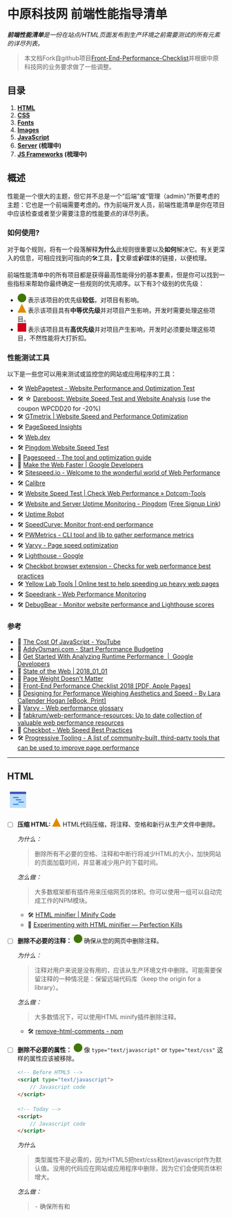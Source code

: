 # 中原科技网 前端性能指导清单

<em><strong>前端性能清单</strong>是一份在站点/HTML页面发布到生产环境之前需要测试的所有元素的详尽列表。</em>

</p>

> 本文档Fork自github项目[Front-End-Performance-Checklist](https://github.com/thedaviddias/Front-End-Performance-Checklist)并根据中原科技网的业务要求做了一些调整。

## 目录

1. **[HTML](#html)**
2. **[CSS](#css)**
3. **[Fonts](#fonts)**
4. **[Images](#images)**
5. **[JavaScript](#javascript)**
6. **[Server](#server) (梳理中)**
7. **[JS Frameworks](#js-frameworks) (梳理中)**

## 概述

性能是一个很大的主题，但它并不总是一个“后端”或“管理（admin）”所要考虑的主题：它也是一个前端需要考虑的。作为前端开发人员，前端性能清单是你在项目中应该检查或者至少需要注意的性能要点的详尽列表。

### 如何使用?

对于每个规则，将有一个段落解释**为什么**此规则很重要以及**如何**解决它。有关更深入的信息，可相应找到可指向的🛠工具，📖文章或📹媒体的链接，以便梳理。

前端性能清单中的所有项目都是获得最高性能得分的基本要素，但是你可以找到一些指标来帮助你最终确定一些规则的优先顺序。以下有3个级别的优先级：

* ![Low][low] 表示该项目的优先级**较低**，对项目有影响。
* ![Medium][medium] 表示该项目具有**中等优先级**并对项目产生影响，开发时需要处理这些项目。
* ![High][high] 表示该项目具有**高优先级**并对项目产生影响，开发时必须要处理这些项目，不然性能将大打折扣。

### 性能测试工具

以下是一些您可以用来测试或监控您的网站或应用程序的工具：

* 🛠 [WebPagetest - Website Performance and Optimization Test](https://www.webpagetest.org/)
* 🛠 ☆ [Dareboost: Website Speed Test and Website Analysis](https://www.dareboost.com/) (use the coupon WPCDD20 for -20%)
* 🛠 [GTmetrix | Website Speed and Performance Optimization](https://gtmetrix.com/)
* 🛠 [PageSpeed Insights](https://developers.google.com/speed/pagespeed/insights/)
* 🛠 [Web.dev](https://web.dev/measure)
* 🛠 [Pingdom Website Speed Test](https://tools.pingdom.com)
* 📖 [Pagespeed - The tool and optimization guide](https://varvy.com/pagespeed/)
* 📖 [Make the Web Faster | Google Developers](https://developers.google.com/speed/)
* 🛠 [Sitespeed.io - Welcome to the wonderful world of Web Performance](https://www.sitespeed.io/)
* 🛠 [Calibre](https://calibreapp.com/)
* 🛠 [Website Speed Test | Check Web Performance &raquo; Dotcom-Tools](https://www.dotcom-tools.com/website-speed-test.aspx)
* 🛠 [Website and Server Uptime Monitoring - Pingdom](https://www.pingdom.com/product/uptime-monitoring/) ([Free Signup Link](https://www.pingdom.com/free))
* 🛠 [Uptime Robot](https://uptimerobot.com)
* 🛠 [SpeedCurve: Monitor front-end performance](https://speedcurve.com)
* 🛠 [PWMetrics - CLI tool and lib to gather performance metrics](https://github.com/paulirish/pwmetrics)
* 🛠 [Varvy - Page speed optimization]( https://varvy.com/pagespeed/)
* 🛠 [Lighthouse - Google]( https://developers.google.com/web/tools/lighthouse/#devtools)
* 🛠 [Checkbot browser extension - Checks for web performance best practices](https://www.checkbot.io/)
* 🛠 [Yellow Lab Tools | Online test to help speeding up heavy web pages](https://yellowlab.tools/)
* 🛠 [Speedrank - Web Performance Monitoring](https://speedrank.app/)
* 🛠 [DebugBear - Monitor website performance and Lighthouse scores](https://www.debugbear.com/)

### 参考

* 📖 [The Cost Of JavaScript - YouTube](https://www.youtube.com/watch?v=_bzqF05xsC4)
* 📖 [AddyOsmani.com - Start Performance Budgeting](https://addyosmani.com/blog/performance-budgets/)
* 📖 [Get Started With Analyzing Runtime Performance  |  Google Developers](https://developers.google.com/web/tools/chrome-devtools/evaluate-performance/)
* 📖 [State of the Web | 2018_01_01](https://httparchive.org/reports/state-of-the-web?start=2018_01_01)
* 📖 [Page Weight Doesn't Matter](https://www.speedshop.co/2015/11/05/page-weight-doesnt-matter.html)
* 📖 [Front-End Performance Checklist 2018 [PDF, Apple Pages]](https://www.smashingmagazine.com/2018/01/front-end-performance-checklist-2018-pdf-pages/)
* 📖 [Designing for Performance Weighing Aesthetics and Speed - By Lara Callender Hogan [eBook, Print]](http://designingforperformance.com/index.html)
* 📖 [Varvy - Web performance glossary](https://varvy.com/performance/)
* 📖 [fabkrum/web-performance-resources: Up to date collection of valuable web performance resources](https://github.com/fabkrum/web-performance-resources)
* 📖 [Checkbot - Web Speed Best Practices](https://www.checkbot.io/guide/speed/)
* 🛠 [Progressive Tooling - A list of community-built, third-party tools that can be used to improve page performance](https://progressivetooling.com/)

---

## HTML

![html]

- [ ] **压缩 HTML:** ![medium] HTML代码压缩，将注释、空格和新行从生产文件中删除。
  
    *为什么：*
  
  > 删除所有不必要的空格、注释和中断行将减少HTML的大小，加快网站的页面加载时间，并显著减少用户的下载时间。
  
    *怎么做：*
  
  > 大多数框架都有插件用来压缩网页的体积。你可以使用一组可以自动完成工作的NPM模块。
  
  * 🛠 [HTML minifier | Minify Code](http://minifycode.com/html-minifier/)
  * 📖 [Experimenting with HTML minifier — Perfection Kills](http://perfectionkills.com/experimenting-with-html-minifier/#use_short_doctype)

- [ ] **删除不必要的注释：** ![low] 确保从您的网页中删除注释。
  
    *为什么：*
  
  > 注释对用户来说是没有用的，应该从生产环境文件中删除。可能需要保留注释的一种情况是：保留远端代码库（keep the origin for a library）。
  
    *怎么做：*
  
  > 大多数情况下，可以使用HTML minify插件删除注释。
  
  * 🛠 [remove-html-comments - npm](https://www.npmjs.com/package/remove-html-comments)

- [ ] **删除不必要的属性：** ![low] 像 `type="text/javascript"` or `type="text/css"` 这样的属性应该被移除。
  
  ```html
  <!-- Before HTML5 -->
  <script type="text/javascript">
      // Javascript code
  </script>
  
  <!-- Today -->
  <script>
      // Javascript code
  </script>
  ```
  
    *为什么*
  
  > 类型属性不是必需的，因为HTML5把text/css和text/javascript作为默认值。没用的代码应在网站或应用程序中删除，因为它们会使网页体积增大。
  
    *怎么做：*
  
  > ⁃ 确保所有<link>和<script>标记都没有任何type属性。
  
  * 📖 [The Script Tag | CSS-Tricks](https://css-tricks.com/the-script-tag/)
       

- [ ] **在JavaScript引用之前引用CSS标记：** ![high] 确保在使用JavaScript代码之前加载CSS。
  
  ```html
  <!-- 不推荐 -->
  <script src="jquery.js"></script>
  <script src="foo.js"></script>
  <link rel="stylesheet" href="foo.css"/>
  
  <!-- 推荐 -->
  <link rel="stylesheet" href="foo.css"/>
  <script src="jquery.js"></script>
  <script src="foo.js"></script>
  ```
  
    *为什么：*
  
  > 在引用JavaScript之前引用CSS可以实现更好地并行下载，从而加快浏览器的渲染速度。
  
    *怎么做：*
  
  > 确保<head>中的<link>和<style>始终位于<script>之前。
  
  * 📖 [合理安排styles和scripts来提高网页速度](https://varvy.com/pagespeed/style-script-order.html)

- [ ] **最小化iframe的数量：** ![high] 仅在没有任何其他技术可行性时才使用iframe。尽量避免使用iframe。

- [ ] **DNS预取：** ![high] 一次 DNS 查询时间大概在60-120ms之间或者更长，提前解析网页中可能的网络连接域名
  
  ```html
   <link rel="dns-prefetch" href="http://example.com/">
  ```

**[⬆ 返回顶部](#table-of-contents)**

## CSS

![css]

- [ ] **压缩:** ![high] 所有CSS文件都需要被压缩，从生产文件中删除注释，空格和空行。
  
    *为什么：*
  
  > 缩小CSS文件后，内容加载速度更快，并且将更少的数据发送到客户端，所以在生产中缩小CSS文件是非常重要，这对用户是有益的，就像任何企业想要降低带宽成本和降低资源。
  
    *怎么做：*
  
  > 使用工具在构建或部署之前自动压缩文件。
  
  * 🛠 [cssnano: 基于PostCSS生态系统的模块化压缩工具。](https://cssnano.co/)
  * 🛠 [@neutrinojs/style-minify - npm](https://www.npmjs.com/package/@neutrinojs/style-minify)
  * 🛠 [Online CSS Compressor](http://refresh-sf.com)

- [ ] **Concatenation:** ![medium] CSS文件合并（对于HTTP/2效果不是很大）。
  
  ```html
  <!-- 不推荐 -->
  <link rel="stylesheet" src="foo.css"/>
  <link rel="stylesheet" src="ajax.css"/>
  
  <!-- 推荐 -->
  <link rel="stylesheet" src="combined.css"/>
  ```
  
    *为什么：*
  
  > 如果你还在使用HTTP/1，那么你就需要合并你的文件。不过在使用HTTP/2的情况下不用这样（效果待测试）。
  
    *怎么做：*
  
  > 在构建或部署之前使用在线工具或者其他插件来合并文件。
  > 当然，要确保合并文件后项目可以正常运行。
  
  * 📖 [HTTP: 优化应用程序交付 - 高性能浏览器网络 (O'Reilly)](https://hpbn.co/optimizing-application-delivery/#optimizing-for-http2)
  * 📖 [HTTP/2时代的性能最佳实践](https://deliciousbrains.com/performance-best-practices-http2/)

- [ ] **非阻塞：** ![high] CSS文件需要非阻塞引入，以防止DOM花费更多时间才能渲染完成。
  
  ```html
  <link rel="preload" href="global.min.css" as="style" onload="this.rel='stylesheet'">
  <noscript><link rel="stylesheet" href="global.min.css"></noscript>
  ```
  
    *为什么：*
  
  > CSS文件可以阻止页面加载并延迟页面呈现。使用`preload`实际上可以在浏览器开始显示页面内容之前加载CSS文件。
  
    *怎么做：*
  
  > 需要添加`rel`属性并赋值`preload`，并在`<link>`元素上添加`as=“style”`。
  
  * 📖 [loadCSS by filament group](https://github.com/filamentgroup/loadCSS)
  * 📖 [使用loadCSS预加载CSS的示例](https://gist.github.com/thedaviddias/c24763b82b9991e53928e66a0bafc9bf)
  * 📖 [使用rel =“preload”预加载内容](https://developer.mozilla.org/en-US/docs/Web/HTML/Preloading_content)
  * 📖 [Preload: What Is It Good For? — Smashing Magazine](https://www.smashingmagazine.com/2016/02/preload-what-is-it-good-for/)

- [ ] **CSS类(class)的长度:** ![low] class的长度会对HTML和CSS文件产生（轻微）影响。
  
    *为什么：*
  
  > 甚至性能影响也是有争议的，项目的命名策略会对样式表的可维护性有重大影响。如果使用BEM，在某些情况下可能会写出比所需要的类名更长的字符。重要的是要明智的选择名字和命名空间。
  
    *怎么做：*
  
  > 可能有些人更关注类名的长度，但是网站按组件进行划分的话可以帮助减少类名的数量和长度。
  
  * 🛠 [long vs short class · jsPerf](https://jsperf.com/long-vs-short-class)

- [ ] **不用的CSS:** ![medium] 删除未使用的CSS选择器。
  
    *为什么：*
  
  > 删除未使用的CSS选择器可以减小文件的大小，提高资源的加载速度。
  
    *怎么做：*
  
  > ⚠️ 检查要使用的CSS框架是否已包含reset/normalize代码，可能不需要用到reset/normalize文件中的内容。
  
  * 🛠 [UnCSS Online](https://uncss-online.com/)
  * 🛠 [PurifyCSS](https://github.com/purifycss/purifycss)
  * 🛠 [PurgeCSS](https://github.com/FullHuman/purgecss)
  * 🛠 [Chrome DevTools Coverage](https://developers.google.com/web/updates/2017/04/devtools-release-notes#coverage)
* [ ] **关键CSS（Critical）:** ![high] 将页面渲染时必备的CSS通过```<style></style>```的方式内联到页面中（尽可能压缩后引用）。
  
    *为什么：*
  
  > 内联关键CSS有助于加速网页的呈现，减少对服务器的请求数量。
  
    *怎么做：*
  
  > 使用在线工具或使用Addy Osmani开发的插件生成关键CSS。
  
  * 📖 [理解关键CSS](https://www.smashingmagazine.com/2015/08/understanding-critical-css/)
  * 🛠 [Critical by Addy Osmani on GitHub](https://github.com/addyosmani/critical) automates this.
  * 📖 [Inlining critical CSS for better web performance | Go Make Things](https://gomakethings.com/inlining-critical-css-for-better-web-performance/)
  * 📖 [Critical Path CSS Generator - Prioritize above the fold content :: SiteLocity](https://www.sitelocity.com/critical-path-css-generator)
  * 📖 [Reduce the size of the above-the-fold content](https://developers.google.com/speed/docs/insights/PrioritizeVisibleContent)
- [ ] **嵌入或内联CSS：** ![high] 避免在<body>中使用嵌入或内联CSS*（对HTTP/2无效）*
  
    *为什么：*
  
  > 因为将内容与设计分开是一种很好的做法。它还可以提高代码的可维护性并使站点可访问性更强。对于性能来说，它只是减少了HTML页面的文件大小和加载时间。
  
    *怎么做：*
  
  > 始终使用外部样式表或在<head>中嵌入CSS（并遵循其他CSS性能规则）。
  
  * 📖 [Observe CSS Best Practices: Avoid CSS Inline Styles](https://www.lifewire.com/avoid-inline-styles-for-css-3466846)

- [ ] **分析样式表的复杂性：** ![high] 分析样式表有助于发现有问题的、冗余和重复的CSS选择器。
  
    *为什么：*
  
  > 有时在CSS中会出现冗余或验证错误，分析CSS文件并删除这些复杂性的代码可以加速CSS文件的读取和加载（因为您的浏览器会更快地读取它们）
  
    *怎么做：*
  
  > CSS需要有编写规范，再通过CSS预处理器处理。下面列出的一些在线工具也可以帮助你分析和更正你的代码。
  
  * 🛠 [TestMyCSS | 优化和检查CSS性能](http://www.testmycss.com/)
  * 📖 [CSS 统计数据（stats）](https://cssstats.com/)
  * 🛠 [macbre/analyze-css: CSS选择器复杂性和性能分析](https://github.com/macbre/analyze-css)
  * 🛠 [Project Wallace](https://www.projectwallace.com/) is like CSS Stats but stores stats over time so you can track your changes

**[⬆ 返回顶部](#table-of-contents)**

## 字体

![fonts]

* 📖 [A Book Apart, Webfont Handbook](https://abookapart.com/products/webfont-handbook)
- [ ] **Webfont格式：** ![medium] 在你的网站或者应用使用WOFF2格式字体。
  
    *为什么：*
  
  > 根据Google的说法，WOFF 2.0 Web字体压缩格式平均比WOFF 1.0高30％的增益。一个较好的做法是使用WOFF 2.0作为主要字体，WOFF 1.0和TTF格式字体作为备选。
  
    *怎么做：*
  
  > 在购买新字体之前应先检查提供商是否提供了WOFF2格式。如果使用的是免费字体，则可以始终使用Font Squirrel生成所需格式的字体。
  
  * 📖 [WOFF 2.0 – 了解有关下一代Web字体格式的更多信息，并将TTF转换为WOFF2](https://gist.github.com/sergejmueller/cf6b4f2133bcb3e2f64a)
  * 🛠 [创建你自己的@ font-face Kits » Font Squirrel](https://www.fontsquirrel.com/tools/webfont-generator)
  * 🛠 [IcoMoon App - Icon Font, SVG, PDF & PNG Generator](https://icomoon.io/app/)
  * 📖 [Using @font-face | CSS-Tricks](https://css-tricks.com/snippets/css/using-font-face/?ref=frontendchecklist)
  * 📖 [Can I use... WOFF2](https://caniuse.com/#feat=woff2)

- [ ] **使用`preconnect`可以更快地加载字体：** ![medium]
  
  ```html
  <link rel="preconnect" href="https://fonts.gstatic.com" crossorigin>
  ```
  
    *为什么：*
  
  > 当你浏览网站时，设备需要获取网站所在的位置以及需要连接的服务器。浏览器必须连接DNS服务器并等待查找完成后再获取资源（字体，CSS文件...），`prefetche`和`preconnect`允许浏览器在空闲时进行上面的操作，在真实请求时就不需要再花时间去做一系列动作。这带来了性能的提升，因为当浏览器使用字体信息解析css文件并切从服务器请求字体文件时，它已经预先解析了DNS信息并且在其连接池中准备好与服务器的开放连接。
  
    *怎么做：*
  
  > 在预取您的网络字体之前，请使用网页测试来检测网站.
  > 查找蓝绿色DNS查找并记下正在请求的主机（Look for teal colored DNS lookups and note the host that are being requested.）
  > 在<head>中添加预取的webfonts，添加上一步查找到的主机名。
  
  * 📖 [Faster Google Fonts with Preconnect - CDN Planet](https://www.cdnplanet.com/blog/faster-google-webfonts-preconnect/)
  * 📖 [Make Your Site Faster with Preconnect Hints | Viget](https://www.viget.com/articles/make-your-site-faster-with-preconnect-hints/)
  * 📖 [Ultimate Guide to Browser Hints: Preload, Prefetch, and Preconnect - MachMetrics Speed Blog](https://www.machmetrics.com/speed-blog/guide-to-browser-hints-preload-preconnect-prefetch/)
  * 📖 [A Comprehensive Guide to Font Loading Strategies—zachleat.com](https://www.zachleat.com/web/comprehensive-webfonts/#font-face)
  * 🛠 [typekit/webfontloader: Web Font Loader gives you added control when using linked fonts via @font-face.](https://github.com/typekit/webfontloader)

- [ ] **Webfont大小：** ![medium] Webfont尺寸不超过300kb（包括所有变体）
  
  * 📖 [Font Bytes - Page Weight](https://httparchive.org/reports/page-weight#bytesFont)

**[⬆ 返回顶部](#table-of-contents)**

## 图片

![images]

* 📖 [Image Bytes in 2018](https://httparchive.org/reports/page-weight#bytesImg)

* [ ] **图像优化:** ![high] 在保证压缩后的图片符合产品要求的情况下将图像进行优化。
  
    *为什么：*
  
  > 优化的图像在浏览器中加载速度更快，消耗的数据更少。
  
    *怎么做：*
  
  > 尽可能尝试使用CSS3效果（而不是用小图像替代）
  > 尽可能使用字体图片
  > 使用 SVG
  > 使用编译工具并指定85以下的级别压缩。
  
  * 📖 [Image Optimization | Web Fundamentals | Google Developers](https://developers.google.com/web/fundamentals/performance/optimizing-content-efficiency/image-optimization)
  * 📖 [Essential Image Optimization - An eBook by Addy Osmani](https://images.guide/)
  * 🛠 [TinyJPG – Compress JPEG images intelligently](https://tinyjpg.com/)
  * 🛠 [Kraken.io - Online Image Optimizer](https://kraken.io/web-interface)
  * 🛠 [Compressor.io - optimize and compress JPEG photos and PNG images](https://compressor.io/compress)
  * 🛠 [Cloudinary - Image Analysis Tool](https://webspeedtest.cloudinary.com)
  * 🛠 [SVGOMG - Optimize SVG vector graphics files](https://jakearchibald.github.io/svgomg/)

* [ ] **图像格式：** ![high] 适当选择图像格式。
  
    *为什么：*
  
  > 确保图片不会减慢网站速度
  
    *怎么做：*
  
  > 使用[Lighthouse](https://developers.google.com/web/tools/lighthouse/)识别哪些图像可以使用下一代图片格式（如JPEG 2000m JPEG XR或WebP）。
  > 比较不同的格式，有时使用PNG8比PNG16好，有时候不是。
  
  * 📖 [Serve Images in Next-Gen Formats  |  Tools for Web Developers  |  Google Developers](https://developers.google.com/web/tools/lighthouse/audits/webp)
  * 📖 [What Is the Right Image Format for Your Website? — SitePoint](https://www.sitepoint.com/what-is-the-right-image-format-for-your-website/)
    * 📖 [PNG8 - The Clear Winner — SitePoint](https://www.sitepoint.com/png8-the-clear-winner/)
    * 📖 [8-bit vs 16-bit - What Color Depth You Should Use And Why It Matters - DIY Photography](https://www.diyphotography.net/8-bit-vs-16-bit-color-depth-use-matters/)
- [ ] **使用矢量图像 VS 栅格/位图：** ![medium] 可以的话，推荐使用矢量图像而不是位图图像。
  
    *为什么：*
  
  > 矢量图像（SVG）往往比图像小，具有响应性和完美缩放功能。而且这些图像可以通过CSS进行动画和修改操作。
* [ ] **图像尺寸：** ![medium] 如果已知最终渲染图像大小，请在<img>上设置宽度和高度属性。
  
    *为什么：*
  
  > 如果设置了高度和宽度，则在加载页面时会保留图像所需的空间。如果没有这些属性，浏览器就不知道图像的大小，也无法为其保留适当的空间，导致页面布局在加载期间发生变化。

* [ ] **避免使用Base64图像：** ![medium] 你可以将微小图像转换为base64，但实际上并不是最佳实践。
  
  * 📖 [Base64 Encoding & Performance, Part 1 and 2 by Harry Roberts](https://csswizardry.com/2017/02/base64-encoding-and-performance/)
  * 📖 [A closer look at Base64 image performance – The Page Not Found Blog](http://www.andygup.net/a-closer-look-at-base64-image-performance/)
  * 📖 [When to base64 encode images (and when not to) | David Calhoun](https://www.davidbcalhoun.com/2011/when-to-base64-encode-images-and-when-not-to/)
    * 📖 [Base64 encoding images for faster pages | Performance and seo factors](https://varvy.com/pagespeed/base64-images.html)

* [ ] **懒加载：** ![medium] 图像懒加载（始终提供noscript作为后备方案）。
  
    *为什么：*
  
  > 它能改善当前页面的响应时间，避免加载一些用户可能不需要或不必要的图像。
  
    *怎么做：*
  
  > 使用[Lighthouse](https://developers.google.com/web/tools/lighthouse/)可以识别当前屏幕外的图像数量。
  > 要确保图片懒加载时鼠标悬停或其他用户操作时显示的替代图像。
  > 可以使用以下图像懒加载的JavaScript插件。
  
  * 🛠 [verlok/lazyload: Github](https://github.com/verlok/lazyload)
  * 📖 [Lazy Loading Images and Video  |  Web Fundamentals  |  Google Developers](https://developers.google.com/web/fundamentals/performance/lazy-loading-guidance/images-and-video/)
  * 📖 [5 Brilliant Ways to Lazy Load Images For Faster Page Loads - Dynamic Drive Blog](http://blog.dynamicdrive.com/5-brilliant-ways-to-lazy-load-images-for-faster-page-loads/)

* [ ] **响应式图像：** ![medium] 确保提供接近设备显示尺寸的图像。
  
    *为什么：*
  
  > 小型设备不需要比视口大的图像。建议在不同尺寸上使用一个图像的多个版本。
  
    *怎么做：*
  
  > 为不同的设备设置不同大小的图像。
  > 使用srcset和picture为每个图像提供多种变体（variants）。
  
  * 📖 [Responsive images - Learn web development | MDN](https://developer.mozilla.org/en-US/docs/Learn/HTML/Multimedia_and_embedding/Responsive_images)

**[⬆ 返回顶部](#table-of-contents)**

## JavaScript

![javascript]

- [ ] **JS 压缩:** ![high] 所有JavaScript文件都要被压缩，生产环境中删除注释、空格和空行（在HTTP/2仍然有效果）。
  
    *为什么：*
  
  > 删除所有不必要的空格、注释和空行将减少JavaScript文件的大小，并加快网站的页面加载时间，提升用户体验。
  
    *怎么做：*
  
  > 建议使用下面的工具在构建或部署之前自动缩小文件。
  
  * 📖 [uglify-js - npm](https://www.npmjs.com/package/uglify-js)
  * 🛠 [Online JavaScript Compressor](http://refresh-sf.com)
  * 📖 [Short read: How is HTTP/2 different? Should we still minify and concatenate?](https://scaleyourcode.com/blog/article/28)
* [ ] **不内嵌JavaScript:** ![medium] *(仅对网站有效)* 避免在`body`中间嵌入多个JavaScript代码，将JavaScript代码重新集中到外部文件中，放在<head>或页面末尾（</body>之前）。
  
    *为什么：*
  
  > 将JavaScript嵌入代码直接放在<body>中可能会降低页面速度，因为它在构建DOM时会加载。最好的选择是使用`async` 或 `defer`的外部文件来避免阻塞DOM渲染。另一种选择是在<head>中放置一些脚本。大多数时候是需要在DOM进入主处理之前加载的分析代码或小脚本。
  
    *怎么做：*
  
  > 确保使用async或defer加载所有script文件，并准确地在<head>中加载代码。
  
  * 📖 [优化JavaScript并提高网站加载速度的11个技巧](https://www.upwork.com/hiring/development/11-tips-to-optimize-javascript-and-improve-website-loading-speeds/)

* [ ] **非阻塞JavaScript：** ![high] 使用defer属性或使用async来异步加载JavaScript文件。
  
  ```html
  <!-- Defer Attribute -->
  <script defer src="foo.js">
  
  <!-- Async Attribute -->
  <script async src="foo.js">
  ```
  
    *为什么：*
  
  > JavaScript阻止HTML文档的正常解析，因此当解析器到达<script>标记时（特别是在<head>内），它会停止解析并且执行脚本。如果您的脚本位于页面顶部，则强烈建议添加`async`和`defer`，但如果在</body>标记之前加载，没有太大影响。但是，使用这些属性来避免性能问题是一种很好的做法。
  
    *怎么做：*
  
  > 添加`async`（如果脚本不依赖于其他脚本）或`defer`（如果脚本依赖或依赖于异步脚本）作为script脚本标记的属性。
  > 如果有小脚本，可以在异步脚本上方使用内联脚本。
  
  * 📖 [Remove Render-Blocking JavaScript](https://developers.google.com/speed/docs/insights/BlockingJS)
  * 📖 [Defer loading JavaScript](https://varvy.com/pagespeed/defer-loading-javascript.html)

* [ ] **优化和更新的JS库：** ![medium] 项目中使用的所有JavaScript库都是有用到的 (推荐使用原生JS的简单功能)并更新到最新版本
  
    *为什么：*
  
  > 大多数情况下，新版本都带有优化和安全性修复，所以应该使用最优化的代码来优化项目。确保不存在过时插件。
  
    *怎么做：*
  
  > 如果项目使用NPM管理依赖包，[npm-check](https://www.npmjs.com/package/npm-check)是一个非常有用的库来升级/更新你的库。
  
  * 📖 [You may not need jQuery](http://youmightnotneedjquery.com/)
  * 📖 [Vanilla JavaScript for building powerful web applications](https://plainjs.com/)
- [ ] **检查依赖项大小限制：** ![low] 确保使用最优的外部库，大多数情况下，可以使用更轻的库来实现相同的功能。
  
    *为什么：*
  
  > 你可能想使用npm中745 000个包中的一个，但你需要选择最适合项目需求的包。例如，MomentJS是一个很棒的库，但是你可能永远不会使用其中的很多方法，这就是为什么创建Day.js的原因。瞬间大小从16.4kB到2kB。
  
    *怎么做：*
  
  > 始终比较并选择最适合您需求的轻型库。您还可以使用[npm trends](http://www.npmtrends.com/)等工具来比较NPM包下载次数或[Bundlephobia](https://bundlephobia.com/)以了解依赖项的大小。
  
  * 🛠 [ai/size-limit: Prevent JS libraries bloat. If you accidentally add a massive dependency, Size Limit will throw an error.](https://github.com/ai/size-limit)
  * 📖 [webpack-bundle-analyzer - npm](https://www.npmjs.com/package/webpack-bundle-analyzer)
  * 📖 [Size Limit: Make the Web lighter — Martian Chronicles, Evil Martians’ team blog](https://evilmartians.com/chronicles/size-limit-make-the-web-lighter)

- [ ] **JavaScript 分析:** ![medium] 检查JavaScript文件（以及CSS）中的性能问题。
  
    *为什么：*
  
  > JavaScript复杂性可能会降低运行时性能。识别这些可能的问题对提供流畅的用户体验来说至关重要。
  
    *怎么做：*
  
  > 使用Chrome开发者工具中的时间轴工具来评估脚本事件，并找到可能需要花费太多时间的事件。
  
  * 📖 [Speed Up JavaScript Execution  |  Tools for Web Developers  |  Google Developers](https://developers.google.com/web/tools/chrome-devtools/rendering-tools/js-execution)
  * 📖 [JavaScript Profiling With The Chrome Developer Tools — Smashing Magazine](https://www.smashingmagazine.com/2012/06/javascript-profiling-chrome-developer-tools/)
  * 📖 [How to Record Heap Snapshots  |  Tools for Web Developers  |  Google Developers](https://developers.google.com/web/tools/chrome-devtools/memory-problems/heap-snapshots)
  * 📖 [Chapter 22 - Profiling the Frontend - Blackfire](https://blackfire.io/docs/book/22-frontend-profiling)
  * 📖 [30 Tips To Improve Javascript Performance](http://www.monitis.com/blog/30-tips-to-improve-javascript-performance/)

- [ ] **Use of Service Workers:** ![medium] You are using Service Workers in your PWA to cache datas or execute possible heavy tasks without impacting the user experience of your application. 
  
  * 📖 [Service Workers: an Introduction  |  Web Fundamentals  |  Google Developers](https://developers.google.com/web/fundamentals/primers/service-workers/)
  * 📖 [Measuring the Real-world Performance Impact of Service Workers  |  Web  |  Google Developers](https://developers.google.com/web/showcase/2016/service-worker-perf)
  * 📖 [What Are Service Workers and How They Help Improve Performance](https://www.keycdn.com/blog/service-workers/)
  * 📖 [How does a service worker work? - YouTube](https://www.youtube.com/watch?v=__xAtWgfzvc)

- [ ] **使用 tree shaking 技术减少 js 大小:** ![high] 通过构建工具分析 JavaScript 代码并移除生产环境中用不到的 js 模块或方法
  
  * 📖 [
    Reduce JavaScript Payloads with Tree Shaking](https://developers.google.com/web/fundamentals/performance/optimizing-javascript/tree-shaking/)

- [ ] **使用 code splitting 分包加载 js:** ![high] 通过分包加载，减少首次加载所需时间
  
    *怎么做：*
  
  > * **Vendor splitting** 根据库文件拆分模块，例如 React 或 lodash 单独打包成一个文件
  > * **Entry point splitting** 根据入口拆分模块，例如通过多页应用入口或者单页应用路由进行拆分
  > * **Dynamic splitting** 根据动态加载拆分模块，使用动态加载语法 ```import()``` ，实现模块按需加载
  
  * 📖 [Reduce JavaScript Payloads with Tree Shaking](https://developers.google.com/web/fundamentals/performance/optimizing-javascript/code-splitting/)   

**[⬆ 返回顶部](#table-of-contents)**

## Server

![server-side]

- [ ] **网站使用HTTPS:** ![high] 
  
    *Why:*
  
  > HTTPS不仅适用于电子商务网站，也适用于所有存在数据传递的网站。如今的现代浏览器对于不安全的网站在许多功能上做了些限制。 例如：如果网站未使用HTTPS，则地理定位，推送通知和服务工作程序等功能会不起作用。今天设置和使用SSL证书比以前容易得多([Let's Encrypt](https://letsencrypt.org/)能提供免费的https服务).
  
  * 📖 [Why Use HTTPS? | Cloudflare](https://www.cloudflare.com/learning/security/why-use-https/)
  * 📖 [Enabling HTTPS Without Sacrificing Your Web Performance - Moz](https://moz.com/blog/enabling-https-without-sacrificing-web-performance)
  * 📖 [How HTTPS Affects Website Performance](https://wp-rocket.me/blog/https-affects-website-performance/)
  * 📖 [HTTP versus HTTPS versus HTTP2 - The real story | Tune The Web](https://www.tunetheweb.com/blog/http-versus-https-versus-http2/)
  * 📖 [HTTP vs HTTPS — Test them both yourself](https://www.httpvshttps.com/)

- [ ] **页面大小 < 1500 KB(理想 < 500 KB):** ![high] (理想情况 < 500 KB) 尽可能减少页面和资源的大小。
  
    *为什么：*
  
  > 理想情况下，应该尝试让页面大小<500 KB，但Web页面大小中位数大约为1500 KB（即使在移动设备上）。根据你的目标用户、连接速度、设备，尽可能减少页面大小以尽可能获得最佳用户体验非常重要。
  
    *怎么做：*
  
  > 前端性能清单中的所有规则将帮助你尽可能地减少资源和代码。
  
  * 📖 [Page Weight](https://httparchive.org/reports/page-weight#bytesTotal)
  * 🛠 [What Does My Site Cost?](https://whatdoesmysitecost.com/)

- [ ] **页面加载时间 < 3秒：** ![high] 尽可能减少页面加载时间，以便快速将内容传递给用户。
  
    *为什么：*
  
  > 网站或应用程序速度越快，反弹增加的可能性越小，换句话说，失去用户或未来客户的机会就越少。Google对该主题的充分研究证明了这一点。
  
    *怎么做：*
  
  >  使用[Page Speed Insight](https://developers.google.com/speed/pagespeed/insights/)或[WebPageTest](https://www.webpagetest.org/)等在线工具分析可能会降低速度的工具，并使用前端性能清单来缩短加载时间。
  
  * 🛠 [Compare your mobile site speed](https://www.thinkwithgoogle.com/feature/mobile/)
  * 🛠 [Test Your Mobile Website Speed and Performance - Think With Google](https://testmysite.thinkwithgoogle.com/?_ga=1.155316027.1489996091.1482187369)
  * 📖 [Average Page Load Times for 2018 - How does yours compare? - MachMetrics Speed Blog](https://www.machmetrics.com/speed-blog/average-page-load-times-websites-2018/)

- [ ] **TTFB < 1.3 seconds:** ![high] 尽可能减少浏览器在接收数据之前等待的时间。
  
  * 📖 [什么是DevTools中的TTFB，以及如何处理它](https://scaleyourcode.com/blog/article/27)
  * 📖 [Monitoring your servers with free tools is easy](https://scaleyourcode.com/blog/article/7)
  * 📖 [Time to First Byte (TTFB)](https://varvy.com/pagespeed/ttfb.html)
  * 🛠 [Global latency testing tool](https://latency.apex.sh)
* [ ] **Cookie 大小:** ![medium] 如果您使用cookie，请确保每个cookie不超过4096字节，并且一个域名下不超过20个cookie。
  
    *为什么：*
  
  > cookie存在于HTTP头中，在Web服务器和浏览器之间交换。保持cookie的大小尽可能低是非常重要的，以尽量减少对用户响应时间的影响。
  
    *怎么做：*
  
  > 消除不必要的cookie
  
  * 📖 [Cookie specification: RFC 6265](https://tools.ietf.org/html/rfc6265)
  * 📖 [Cookies](https://developer.mozilla.org/en-US/docs/Web/HTTP/Cookies)
  * 🛠 [Browser Cookie Limits](http://browsercookielimits.squawky.net/)
  * 📖 [Website Performance: Cookies Don't Taste So Good - Monitis Blog](http://www.monitis.com/blog/website-performance-cookies-dont-taste-so-good/)
  * 📖 [Google's Web Performance Best Practices #3: Minimize Request Overhead - GlobalDots Blog](https://www.globaldots.com/googles-web-performance-best-practices-3-minimize-request-overhead/)
- [ ] **最小化HTTP请求：** ![high] 始终确保所请求的每个文件对网站或应用程序至关重要，尽可能减少http请求。
  
  * 📖 [Combine external CSS](https://varvy.com/pagespeed/combine-external-css.html)
  * 📖 [Combine external JavaScript](https://varvy.com/pagespeed/combine-external-javascript.html)

- [ ] **使用CDN提供静态文件：** ![medium] 使用CDN可以更快地在全球范围内获取到你的静态文件。
  
  * 📖 [10 Tips to Optimize CDN Performance - CDN Planet](https://www.cdnplanet.com/blog/10-tips-optimize-cdn-performance/)
  * 📖 [HTTP Caching  |  Web Fundamentals  |  Google Developers](https://developers.google.com/web/fundamentals/performance/optimizing-content-efficiency/http-caching)

- [ ] **提供来自相同协议的文件：** ![high] 避免网站使用HTTPS同时使用HTTP来提供相同源地址的文件。

- [ ] **提供可访问的文件：** ![high] 避免请求无法访问的文件（404）。

- [ ] **正确设置HTTP缓存标头：** ![high] 合理设置HTTP缓存标头来减少http请求次数。

- [ ] **启用GZIP压缩** ![high]使用压缩方法（如Gzip或Brotli）来减小JavaScript文件的大小。使用较小尺寸的文件，用户可以更快地下载资源，从而提高性能。
  
  * 📖 [Check GZIP compression](https://checkgzipcompression.com/)
  
  * 🛠 [Check Brotli Compression](https://tools.keycdn.com/brotli-test)
  
  * 📖 [Can I use... Brotli](https://caniuse.com/#feat=brotli)
  - [ ] **分域存放资源：** ![medium] 由于浏览器同一域名并行下载数有限，利用多域名主机存放静态资源，增加并行下载数，缩短资源加载时间
  
  - [ ] **减少页面重定向** ![high] 

**[⬆ 返回顶部](#table-of-contents)**

---

## 性能与前端框架

### Angular

* 📖 [Angular Performance Checklist](https://github.com/mgechev/angular-performance-checklist)

### React

* 📖 [Optimizing Performance - React](https://reactjs.org/docs/optimizing-performance.html)
* 📖 [React image manipulation | Cloudinary](https://cloudinary.com/documentation/react_image_manipulation)
* 📖 [Debugging React performance with React 16 and Chrome Devtools.](https://building.calibreapp.com/debugging-react-performance-with-react-16-and-chrome-devtools-c90698a522ad)

### Vue

### WordPress

* 🛠 [Test Your Website Speed | WordPress Hosting by @WPEngine](https://wpengine.com/speed-tool/)

#### 文章

* 📖 [19 Tips to Speed Up WordPress Performance (Updated)](https://www.wpbeginner.com/wordpress-performance-speed/)
* 📖 [Speed Up Your WordPress - How to Save Images Optimized for Web](https://www.wpbeginner.com/beginners-guide/speed-wordpress-save-images-optimized-web/)

#### 插件推荐

* 🛠 [Caching Plugin for WordPress - Speed up your website with WP Rocket](https://wp-rocket.me/)
* 🛠 [WP-Sweep | WordPress.org](https://wordpress.org/plugins/wp-sweep/)
* 🛠 [Imagify Image Optimizer | WordPress.org](https://wordpress.org/plugins/imagify/)

---

## License

[MIT](LICENCE.md)

All icons are provided by [Icons8](https://icons8.com/)

**[⬆ 返回顶部](#table-of-contents)**

[logo]: images/logo-front-end-performance-checklist.jpg
[html]: images/html.png
[css]: images/css.png
[fonts]: images/fonts.png
[images]: images/images.png
[javascript]: images/javascript.png
[server-side]: images/server-side.png

[low]: ./images/priority/low.svg
[medium]: ./images/priority/medium.svg
[high]: ./images/priority/high.svg
